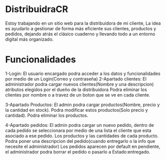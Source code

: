 # DistribuidraCR
Estoy trabajando en un sitio web para la distribuidora de mi cliente, 
La idea es ayudarlo a gestionar de forma más eficiente sus clientes, productos y pedidos, dejando atrás el clásico cuaderno y llevando todo a un entorno digital más organizado.

# Funcionalidades
1-Login: El usuario encargado podra acceder a los datos y funcionalidades por medio de un Login(Correo y contraseña)
2-Apartado clientes:  El administrador podra cargar nuevos clientes(Nombre y una descripcion) atributos elegidos por el dueño de la distribuidora
                      Podra eliminar los clientes por nombre o a travez de un boton que se ve en cada cliente.
                      
3-Apartado Productos: El admin podra cargar productos(Nombre, precio y la cantidad en stock).
                      Podra modificar estos productos(Solo precio y cantidad).
                      Podra eliminar los productos.
                      
4-Apartado pedidos:   El admin podra cargar un nuevo pedido, dentro de cada pedido se seleccionara por medio de una lista el cliente que esta asociado a ese pedido.
                      Los productos y las cantidades de cada producto.
                      Podra poner una descripcion del pedido(cuando entregarlo o la info que necesite el administrador)
                      Los pedidos aparecen por default en pendiente, el administrador podra borrar el pedido o pasarlo a Estado:entregado.                          
